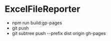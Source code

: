 # ExcelFileReporter
- npm run build:gp-pages
- git push
- git subtree push --prefix dist origin gh-pages

